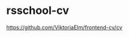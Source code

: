 # rsschool-cv

<a href="https://github.com/ViktoriaElm/frontend-cv/cv">https://github.com/ViktoriaElm/frontend-cv/cv</a>
